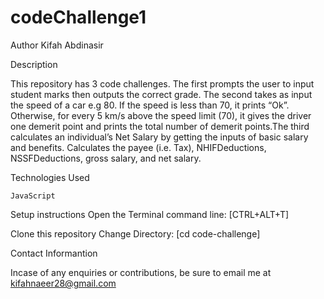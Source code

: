 # codeChallenge1
Author
Kifah Abdinasir

Description

This repository has 3 code challenges. The first prompts the user to input student marks then outputs the correct grade. The second takes as input the speed of a car e.g 80. If the speed is less than 70, it prints “Ok”. Otherwise, for every 5 km/s above the speed limit (70), it gives the driver one demerit point and prints the total number of demerit points.The third calculates an individual’s Net Salary by getting the inputs of basic salary and benefits. Calculates the payee (i.e. Tax), NHIFDeductions, NSSFDeductions, gross salary, and net salary.

Technologies Used

    JavaScript

Setup instructions
Open the Terminal command line: [CTRL+ALT+T]

Clone this repository
Change Directory: [cd code-challenge]


Contact Informantion

Incase of any enquiries or contributions, be sure to email me at kifahnaeer28@gmail.com

